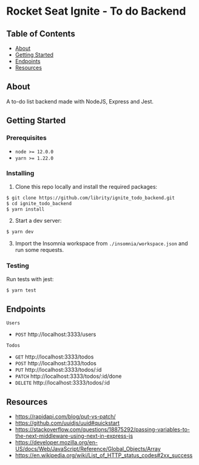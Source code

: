 # Rocket Seat Ignite - To do Backend

## Table of Contents

- [About](#about)
- [Getting Started](#getting_started)
- [Endpoints](#endpoints)
- [Resources](#resources)

## About <a name = "about"></a>

A to-do list backend made with NodeJS, Express and Jest.

## Getting Started <a name = "getting_started"></a>

### Prerequisites

- `node >= 12.0.0`
- `yarn >= 1.22.0`

### Installing

1. Clone this repo locally and install the required packages:

```bash
$ git clone https://github.com/librity/ignite_todo_backend.git
$ cd ignite_todo_backend
$ yarn install
```

2. Start a dev server:

```bash
$ yarn dev
```

3. Import the Insomnia workspace from `./insomnia/workspace.json`
   and run some requests.

### Testing

Run tests with jest:

```bash
$ yarn test
```

## Endpoints <a name = "endpoints"></a>

`Users`

- `POST` http://localhost:3333/users

`Todos`

- `GET` http://localhost:3333/todos
- `POST` http://localhost:3333/todos
- `PUT` http://localhost:3333/todos/:id
- `PATCH` http://localhost:3333/todos/:id/done
- `DELETE` http://localhost:3333/todos/:id

## Resources <a name = "resources"></a>

- https://rapidapi.com/blog/put-vs-patch/
- https://github.com/uuidjs/uuid#quickstart
- https://stackoverflow.com/questions/18875292/passing-variables-to-the-next-middleware-using-next-in-express-js
- https://developer.mozilla.org/en-US/docs/Web/JavaScript/Reference/Global_Objects/Array
- https://en.wikipedia.org/wiki/List_of_HTTP_status_codes#2xx_success
